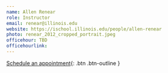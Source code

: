 ```yaml
---
name: Allen Renear
role: Instructor
email: renear@illinois.edu
website: https://ischool.illinois.edu/people/allen-renear
photo: renear_2012_cropped_portrait.jpeg
officehour: TBD
officehourlink:  
---
```


[Schedule an appointment](#){: .btn .btn-outline }
